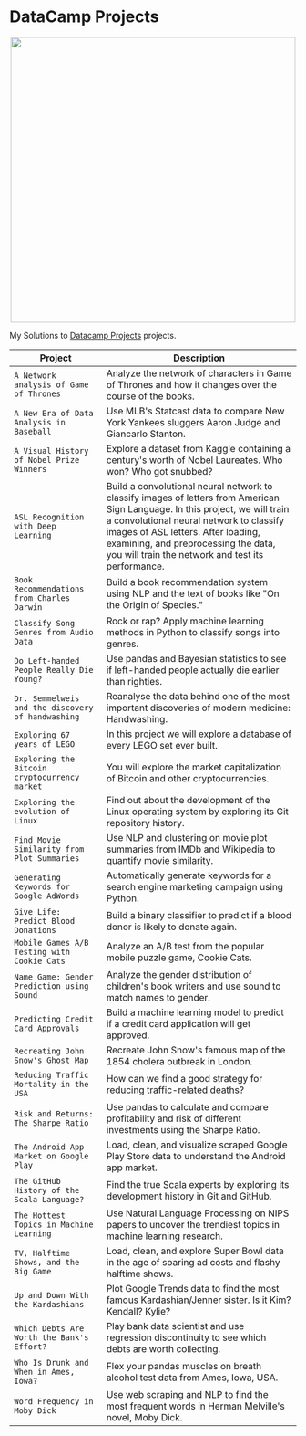 # DataCamp Projects

<p align="center"> 
<img src="https://cdn.datacamp.com/main-app/assets/brand/logos/DataCamp_Horizontal_RGB-d196011f63ebda76dc5c9772425cf9541b8639af842d5e5476ef10f2460ed1e4.png" width="500">
</p>

My Solutions to [Datacamp Projects](https://www.datacamp.com/profile/veeralakrishna) projects.

| Project | Description |
| --- | --- |
| `A Network analysis of Game of Thrones` | Analyze the network of characters in Game of Thrones and how it changes over the course of the books. |
| `A New Era of Data Analysis in Baseball` | Use MLB's Statcast data to compare New York Yankees sluggers Aaron Judge and Giancarlo Stanton. |
| `A Visual History of Nobel Prize Winners` | Explore a dataset from Kaggle containing a century's worth of Nobel Laureates. Who won? Who got snubbed? |
| `ASL Recognition with Deep Learning` | Build a convolutional neural network to classify images of letters from American Sign Language. In this project, we will train a convolutional neural network to classify images of ASL letters. After loading, examining, and preprocessing the data, you will train the network and test its performance.|
| `Book Recommendations from Charles Darwin` | Build a book recommendation system using NLP and the text of books like "On the Origin of Species." |
| `Classify Song Genres from Audio Data` | Rock or rap? Apply machine learning methods in Python to classify songs into genres. |
| `Do Left-handed People Really Die Young?` | Use pandas and Bayesian statistics to see if left-handed people actually die earlier than righties. |
| `Dr. Semmelweis and the discovery of handwashing` | Reanalyse the data behind one of the most important discoveries of modern medicine: Handwashing. |
| `Exploring 67 years of LEGO` | In this project we will explore a database of every LEGO set ever built. |
| `Exploring the Bitcoin cryptocurrency market` | You will explore the market capitalization of Bitcoin and other cryptocurrencies. |
| `Exploring the evolution of Linux` | Find out about the development of the Linux operating system by exploring its Git repository history. |
| `Find Movie Similarity from Plot Summaries` | Use NLP and clustering on movie plot summaries from IMDb and Wikipedia to quantify movie similarity. |
| `Generating Keywords for Google AdWords` | Automatically generate keywords for a search engine marketing campaign using Python. |
| `Give Life: Predict Blood Donations` | Build a binary classifier to predict if a blood donor is likely to donate again. |
| `Mobile Games A/B Testing with Cookie Cats` | Analyze an A/B test from the popular mobile puzzle game, Cookie Cats. |
| `Name Game: Gender Prediction using Sound` | Analyze the gender distribution of children's book writers and use sound to match names to gender. |
| `Predicting Credit Card Approvals` | Build a machine learning model to predict if a credit card application will get approved. |
| `Recreating John Snow's Ghost Map` | Recreate John Snow's famous map of the 1854 cholera outbreak in London. |
| `Reducing Traffic Mortality in the USA` | How can we find a good strategy for reducing traffic-related deaths? |
| `Risk and Returns: The Sharpe Ratio` | Use pandas to calculate and compare profitability and risk of different investments using the Sharpe Ratio. |
| `The Android App Market on Google Play` | Load, clean, and visualize scraped Google Play Store data to understand the Android app market. |
| `The GitHub History of the Scala Language?` | Find the true Scala experts by exploring its development history in Git and GitHub. |
| `The Hottest Topics in Machine Learning` | Use Natural Language Processing on NIPS papers to uncover the trendiest topics in machine learning research. |
| `TV, Halftime Shows, and the Big Game` | Load, clean, and explore Super Bowl data in the age of soaring ad costs and flashy halftime shows. |
| `Up and Down With the Kardashians` | Plot Google Trends data to find the most famous Kardashian/Jenner sister. Is it Kim? Kendall? Kylie? |
| `Which Debts Are Worth the Bank's Effort?` | Play bank data scientist and use regression discontinuity to see which debts are worth collecting. |
| `Who Is Drunk and When in Ames, Iowa?` | Flex your pandas muscles on breath alcohol test data from Ames, Iowa, USA. |
| `Word Frequency in Moby Dick` | Use web scraping and NLP to find the most frequent words in Herman Melville's novel, Moby Dick. |
